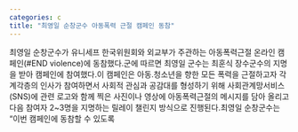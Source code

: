 ```yaml
---
categories: c
title: "최영일 순창군수 아동폭력 근절 캠페인 동참"
---
```

최영일 순창군수가 유니세프 한국위원회와 외교부가 주관하는 아동폭력근절 온라인 캠페인(#END violence)에 동참했다.군에 따르면 최영일 군수는 최훈식 장수군수의 지명을 받아 캠페인에 참여했다.이 캠페인은 아동․청소년을 향한 모든 폭력을 근절하고자 각계각층의 인사가 참여하면서 사회적 관심과 공감대를 형성하기 위해 사회관계망서비스(SNS)에 관련 로고와 함께 찍은 사진이나 영상에 아동폭력근절의 메시지를 담아 올리고 다음 참여자 2~3명을 지명하는 릴레이 챌린지 방식으로 진행된다.최영일 순창군수는 “이번 캠페인에 동참할 수 있도록